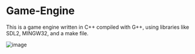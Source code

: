 # Game-Engine
This is a game engine written in C++ compiled  with G++, using libraries like SDL2, MINGW32, and a make file.

![image](https://github.com/Tahsin2020/Game-Engine/assets/62449141/374678a8-5735-4a6b-b6c4-f163dd624078)

